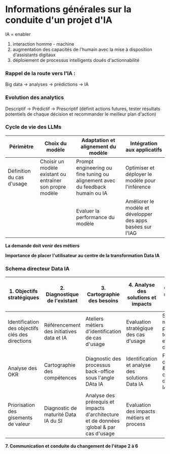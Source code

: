 # Informations générales sur la conduite d'un projet d'IA

IA = enabler 
1. interaction homme - machine
2. augmentation des capacités de l'humain avec la mise à disposition d'assistants digitaux
3. déploiement de processus intelligents doués d'actionnabilité

### Rappel de la route vers l'IA : 
Big data -> analyses -> prédictions -> IA

### Evolution des analytics
Descriptif -> Prédictif -> Prescriptif (définit actions futures, tester résultats potentiels de chaque décision et recommander le meilleur plan d'action)

### Cycle de vie des LLMs

| Périmètre | Choix du modèle | Adaptation et alignement du modèle | Intégration aux applicatifs |
| -------- | ------- | ------- | ------- |
| Définition du cas d'usage | Choisir un modèle existant ou entraîner son propre modèle | Prompt engineering ou fine tuning ou alignement avec du feedback humain ou IA | Optimiser et déployer le modèle pour l'inférence |
|  |  | Evaluer la performance du modèle | Améliorer le modèle et développer des apps basées sur l'IAG |

**La demande doit venir des métiers**

**Importance de placer l'utilisateur au centre de la transformation Data IA**

### Schema directeur Data IA

| 1. Objectifs stratégiques | 2. Diagnostique de l'existant | 3. Cartographie des besoins | 4. Analyse des solutions et impacts | 5. Orientations stratégiques et priorisation | 6. Trajectoire et plan d'action |
| -------- | ------- | ------- | ------- | ------- | ------- |
| Identification des objectifs clés des directions | Référencement des initiatives data et IA | Ateliers métiers d'identification de cas d'usage | Evaluation stratégique des cas d'usage | Stratégie make or buy par verticale technologique et cas d'usage | trajectoire budgetisée de cas d'usage Data IA |
| Analyse des OKR | Cartographie des compétences | Diagnostic des processus back-office sous l'angle DAta IA | Identification et analyse des solutions Data IA | Fiches d'opportunité & business cases par cas d'usage Data IA | Lancement des 1ers quick wins |
| Priorisation des gisements de valeur | Diagnostic de maturité Data IA du SI | Analyse des prérequis et impacts d'architecture et de données :global & par cas d'usage | Evaluation des impacts métiers et process | |

**7. Communication et conduite du changement de l'étape 2 à 6**
